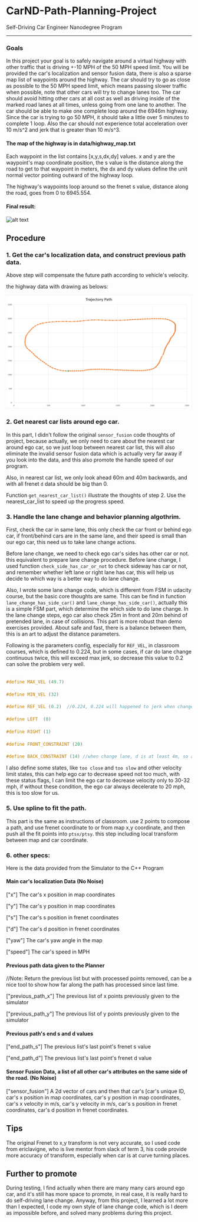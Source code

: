 # CarND-Path-Planning-Project
Self-Driving Car Engineer Nanodegree Program

----------------

[//]: # (Image References)
[image1]: ./output/final.gif
[image2]: ./output/trajectory.PNG
[image3]: ./output/cte_plot_10000.png
[image4]: ./output/two_value_plot1.png

### Goals
In this project your goal is to safely navigate around a virtual highway with other traffic that is driving +-10 MPH of the 50 MPH speed limit. You will be provided the car's localization and sensor fusion data, there is also a sparse map list of waypoints around the highway. The car should try to go as close as possible to the 50 MPH speed limit, which means passing slower traffic when possible, note that other cars will try to change lanes too. The car should avoid hitting other cars at all cost as well as driving inside of the marked road lanes at all times, unless going from one lane to another. The car should be able to make one complete loop around the 6946m highway. Since the car is trying to go 50 MPH, it should take a little over 5 minutes to complete 1 loop. Also the car should not experience total acceleration over 10 m/s^2 and jerk that is greater than 10 m/s^3.

#### The map of the highway is in data/highway_map.txt
Each waypoint in the list contains  [x,y,s,dx,dy] values. x and y are the waypoint's map coordinate position, the s value is the distance along the road to get to that waypoint in meters, the dx and dy values define the unit normal vector pointing outward of the highway loop.

The highway's waypoints loop around so the frenet s value, distance along the road, goes from 0 to 6945.554.


#### Final result:

![alt text][image1]


## Procedure

### 1. Get the car's localization data, and construct previous path data.

Above step will compensate the future path according to vehicle's velocity.

the highway data with drawing as belows:

![alt text][image2]

### 2. Get nearest car lists around ego car.

In this part, I didn't follow the original `sensor_fusion` code thoughts of project, because actually, we only need to care about the nearest car around ego car, so we just loop between nearest car list, this will also eliminate the invalid sensor fusion data which is actually very far away if you look into the data, and this also promote the handle speed of our program.

Also, in nearest car list, we only look ahead 60m and 40m backwards, and with all frenet `d` data should be big than 0.

Function `get_nearest_car_list()` illustrate the thoughts of step 2. Use the nearest_car_list to speed up the progress speed.

### 3. Handle the lane change and behavior planning algothrim.

First, check the car in same lane, this only check the car front or behind ego car, if front/behind cars are in the same lane, and their speed is small than our ego car, this need us to take lane change actions.

Before lane change, we need to check ego car's sides has other car or not. this equivalent to prepare lane change procedure. Before lane change, I used function `check_side_has_car_or_not` to check sideway has car or not, and remember whether left lane or right lane has car, this will help us decide to which way is a better way to do lane change.

Also, I wrote some lane change code, which is different from FSM in udacity course, but the basic core thoughts are same. This can be find in function `lane_change_has_side_car()` and `lane_change_has_side_car()`, actually this is a simple FSM part, which determine the which side to do lane change. In the lane change steps, ego car also check 25m in front and 20m behind of pretended lane, in case of collisions. This part is more robust than demo exercises provided. About safe and fast, there is a balance between them, this is an art to adjust the distance parameters.

Following is the parameters config, especially for `REF_VEL`, in classroom courses, which is defined to 0.224, but in some cases, if car do lane change continuous twice, this will exceed max jerk, so decrease this value to 0.2 can solve the problem very well.

```cpp

#define MAX_VEL (49.7)

#define MIN_VEL (32)

#define REF_VEL (0.2)  //0.224, 0.224 will happened to jerk when change lane continuous.

#define LEFT  (0)

#define RIGHT (1)

#define FRONT_CONSTRAINT (20)

#define BACK_CONSTRAINT (14) //when change lane, d is at least 4m, so actually s is 10m

```

I also define some states, like `too close` and `too slow` and other velocity limit states, this can help ego car to decrease speed not too much, with these status flags, I can limit the ego car to decrease velocity only to 30-32 mph, if without these condition, the ego car always decelerate to 20 mph, this is too slow for us.

### 5. Use spline to fit the path.

This part is the same as instructions of classroom. use 2 points to compose a path, and use frenet coordinate to or from map x,y coordinate, and then push all the fit points into `ptsx/ptsy`. this step including local transform between map and car coordinate.

### 6. other specs:

Here is the data provided from the Simulator to the C++ Program

#### Main car's localization Data (No Noise)

["x"] The car's x position in map coordinates

["y"] The car's y position in map coordinates

["s"] The car's s position in frenet coordinates

["d"] The car's d position in frenet coordinates

["yaw"] The car's yaw angle in the map

["speed"] The car's speed in MPH

#### Previous path data given to the Planner

//Note: Return the previous list but with processed points removed, can be a nice tool to show how far along the path has processed since last time. 

["previous_path_x"] The previous list of x points previously given to the simulator

["previous_path_y"] The previous list of y points previously given to the simulator

#### Previous path's end s and d values 

["end_path_s"] The previous list's last point's frenet s value

["end_path_d"] The previous list's last point's frenet d value

#### Sensor Fusion Data, a list of all other car's attributes on the same side of the road. (No Noise)

["sensor_fusion"] A 2d vector of cars and then that car's [car's unique ID, car's x position in map coordinates, car's y position in map coordinates, car's x velocity in m/s, car's y velocity in m/s, car's s position in frenet coordinates, car's d position in frenet coordinates. 


## Tips

The original Frenet to x,y transform is not very accurate, so I used code from ericlavigne, who is live mentor from slack of term 3, his code provide more accuracy of transform, especially when car is at curve turning places.

## Further to promote

During testing, I find actually when there are many many cars around ego car, and it's still has more space to promote, in real case, it is really hard to do self-driving lane change. Anyway, from this project, I learned a lot more than I expected, I code my own style of lane change code, which is I deem as impossible before, and solved many problems during this project.

